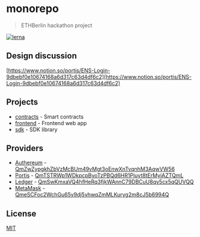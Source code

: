 # monorepo

> ETHBerlin hackathon project

[![lerna](https://img.shields.io/badge/maintained%20with-lerna-cc00ff.svg)](https://lerna.js.org/)

## Design discussion

[https://www.notion.so/portis/ENS-Login-9dbebf0e10674168a6d317c63d4df6c2](https://www.notion.so/portis/ENS-Login-9dbebf0e10674168a6d317c63d4df6c2)

## Projects

- [contracts](packages/contracts) - Smart contracts
- [frontend](packages/frontend) - Frontend web app
- [sdk](packages/sdk) - SDK library

## Providers

- [Authereum](https://authereum.org/) - [QmZwZypgkhZbVzMcBUm49vMgt3oEnwXnTvqnhM3AqwVW56](https://cloudflare-ipfs.com/ipfs/QmZwZypgkhZbVzMcBUm49vMgt3oEnwXnTvqnhM3AqwVW56)
- [Portis](https://www.portis.io/) - [QmTSTRWp1WDkpcpByoTzPBQd6HR1Pjuyt8tErMyiAZTQmL](https://cloudflare-ipfs.com/ipfs/QmTSTRWp1WDkpcpByoTzPBQd6HR1Pjuyt8tErMyiAZTQmL)
- [Ledger](https://www.ledger.com) - [QmSwKmxaVQ4hfHeRq3fjkWAnnC79DBCuU8qy5cx5qQUVQQ](https://cloudflare-ipfs.com/ipfs/QmSwKmxaVQ4hfHeRq3fjkWAnnC79DBCuU8qy5cx5qQUVQQ)
- [MetaMask](https://metamask.io/QmeSCFoc2WchGu65y9dj5vhwqZmMLKuryg2m8cJ5b6994Q) - [QmeSCFoc2WchGu65y9dj5vhwqZmMLKuryg2m8cJ5b6994Q](https://cloudflare-ipfs.com/ipfs/QmeSCFoc2WchGu65y9dj5vhwqZmMLKuryg2m8cJ5b6994Q)

## License

[MIT](LICENSE)

